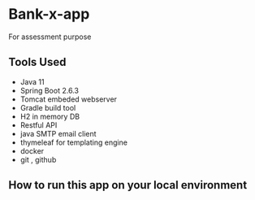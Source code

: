 # Bank-x-app
For assessment purpose 

## Tools Used 
- Java 11 
- Spring Boot 2.6.3
- Tomcat embeded webserver
- Gradle build tool 
- H2 in memory DB
- Restful API
- java SMTP email client 
- thymeleaf for templating engine 
- docker
- git , github 

## How to run this app on your local environment 

